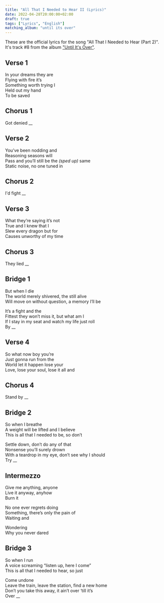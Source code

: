 ```yaml
---
title: "All That I Needed to Hear II (Lyrics)"
date: 2022-04-28T20:00:00+02:00
draft: true
tags: ["Lyrics", "English"]
matching_album: "until its over"
---
```


These are the official lyrics for the song "All That I Needed to Hear (Part 2)". It's track #8 from the album ["Until It's Over"](/albums/until-its-over).

## Verse 1
In your dreams they are  
Flying with fire it’s  
Something worth trying I  
Held out my hand   
To be saved

## Chorus 1
Got denied __

## Verse 2
You’ve been nodding and  
Reasoning seasons will  
Pass and you’ll still be the _(sped up)_ same  
Static noise, no one tuned in

## Chorus 2
I'd fight __

## Verse 3
What they’re saying it’s not  
True and I knew that I  
Slew every dragon but for  
Causes unworthy of my time  

## Chorus 3 
They lied __

## Bridge 1
But when I die  
The world merely shivered, the still alive  
Will move on without question, a memory I’ll be

It’s a fight and the  
Fittest they won’t miss it, but what am I  
If I stay in my seat and watch my life just roll  
By __ 

## Verse 4
So what now boy you’re  
Just gonna run from the  
World let it happen lose your  
Love, lose your soul, lose it all and

## Chorus 4
Stand by __

## Bridge 2
So when I breathe  
A weight will be lifted and I believe  
This is all that I needed to be, so don’t  

Settle down, don’t do any of that  
Nonsense you’ll surely drown  
With a teardrop in my eye, don’t see why I should  
Try __

## Intermezzo
Give me anything, anyone  
Live it anyway, anyhow  
Burn it

No one ever regrets doing  
Something, there’s only the pain of  
Waiting and
 
Wondering  
Why you never dared

## Bridge 3
So when I run  
A voice screaming “listen up, here I come”  
This is all that I needed to hear, so just  

Come undone  
Leave the train, leave the station, find a new home  
Don’t you take this away, it ain’t over ‘till it’s  
Over __